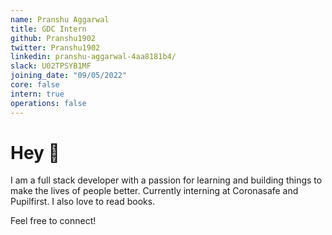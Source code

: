 ```yaml
---
name: Pranshu Aggarwal
title: GDC Intern
github: Pranshu1902
twitter: Pranshu1902
linkedin: pranshu-aggarwal-4aa8181b4/
slack: U02TPSYB1MF
joining_date: "09/05/2022"
core: false
intern: true
operations: false
---
```


# Hey 🚀

I am a full stack developer with a passion for learning and building things to make the lives of people better. Currently interning at Coronasafe and Pupilfirst.
I also love to read books.

Feel free to connect!
